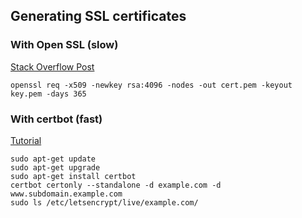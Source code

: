 ## Generating SSL certificates
### With Open SSL (slow)
[Stack Overflow Post](https://stackoverflow.com/questions/29458548/can-you-add-https-functionality-to-a-python-flask-web-server)
```console
openssl req -x509 -newkey rsa:4096 -nodes -out cert.pem -keyout key.pem -days 365
```
### With certbot (fast)
[Tutorial](https://pimylifeup.com/raspberry-pi-ssl-lets-encrypt/)
```console
sudo apt-get update
sudo apt-get upgrade
sudo apt-get install certbot
certbot certonly --standalone -d example.com -d www.subdomain.example.com
sudo ls /etc/letsencrypt/live/example.com/
```
